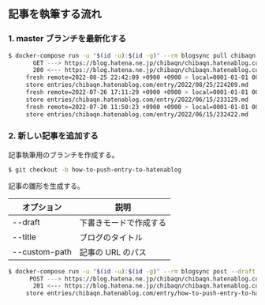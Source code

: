 
## 記事を執筆する流れ

### 1. master ブランチを最新化する

```bash
$ docker-compose run -u "$(id -u):$(id -g)" --rm blogsync pull chibaqn.hatenablog.com
       GET ---> https://blog.hatena.ne.jp/chibaqn/chibaqn.hatenablog.com/atom/entry
       200 <--- https://blog.hatena.ne.jp/chibaqn/chibaqn.hatenablog.com/atom/entry
     fresh remote=2022-08-25 22:42:09 +0900 +0900 > local=0001-01-01 00:00:00 +0000 UTC
     store entries/chibaqn.hatenablog.com/entry/2022/08/25/224209.md
     fresh remote=2022-07-26 17:11:29 +0900 +0900 > local=0001-01-01 00:00:00 +0000 UTC
     store entries/chibaqn.hatenablog.com/entry/2022/06/15/233129.md
     fresh remote=2022-07-20 11:50:23 +0900 +0900 > local=0001-01-01 00:00:00 +0000 UTC
     store entries/chibaqn.hatenablog.com/entry/2022/06/15/232422.md
```
### 2. 新しい記事を追加する

記事執筆用のブランチを作成する。

```bash
$ git checkout -b how-to-push-entry-to-hatenablog
```

記事の雛形を生成する。

| オプション | 説明 |
| --- | --- |
| --draft | 下書きモードで作成する |
| --title | ブログのタイトル |
| --custom-path | 記事の URL のパス |

```bash
$ docker-compose run -u "$(id -u):$(id -g)" --rm blogsync post --draft --title=はてなブログに記事をPUSHする方法 --custom-path=how-to-push-entry-to-hatenablog chibaqn.hatenablog.com < draft.md
      POST ---> https://blog.hatena.ne.jp/chibaqn/chibaqn.hatenablog.com/atom/entry
       201 <--- https://blog.hatena.ne.jp/chibaqn/chibaqn.hatenablog.com/atom/entry
     store entries/chibaqn.hatenablog.com/entry/how-to-push-entry-to-hatenablog.md
```
